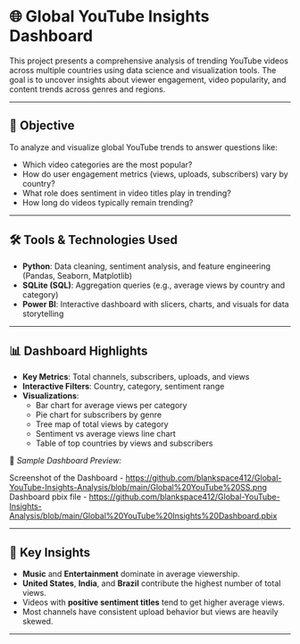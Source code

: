 # 🌐 Global YouTube Insights Dashboard

This project presents a comprehensive analysis of trending YouTube videos across multiple countries using data science and visualization tools. The goal is to uncover insights about viewer engagement, video popularity, and content trends across genres and regions.

---

## 📌 Objective

To analyze and visualize global YouTube trends to answer questions like:
- Which video categories are the most popular?
- How do user engagement metrics (views, uploads, subscribers) vary by country?
- What role does sentiment in video titles play in trending?
- How long do videos typically remain trending?

---

## 🛠️ Tools & Technologies Used

- **Python**: Data cleaning, sentiment analysis, and feature engineering (Pandas, Seaborn, Matplotlib)
- **SQLite (SQL)**: Aggregation queries (e.g., average views by country and category)
- **Power BI**: Interactive dashboard with slicers, charts, and visuals for data storytelling

---

## 📊 Dashboard Highlights

- **Key Metrics**: Total channels, subscribers, uploads, and views
- **Interactive Filters**: Country, category, sentiment range
- **Visualizations**:
  - Bar chart for average views per category
  - Pie chart for subscribers by genre
  - Tree map of total views by category
  - Sentiment vs average views line chart
  - Table of top countries by views and subscribers

📸 *Sample Dashboard Preview:*

Screenshot of the Dashboard - https://github.com/blankspace412/Global-YouTube-Insights-Analysis/blob/main/Global%20YouTube%20SS.png 
Dashboard pbix file - https://github.com/blankspace412/Global-YouTube-Insights-Analysis/blob/main/Global%20YouTube%20Insights%20Dashboard.pbix 

---

## 🧪 Key Insights

- **Music** and **Entertainment** dominate in average viewership.
- **United States**, **India**, and **Brazil** contribute the highest number of total views.
- Videos with **positive sentiment titles** tend to get higher average views.
- Most channels have consistent upload behavior but views are heavily skewed.

---
